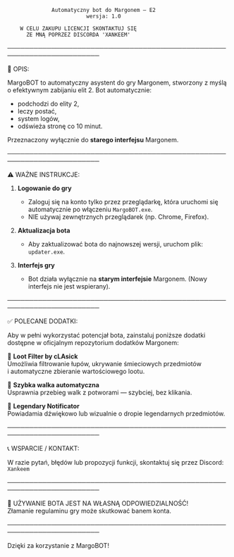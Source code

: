                   Automatyczny bot do Margonem — E2
                             wersja: 1.0

		W CELU ZAKUPU LICENCJI SKONTAKTUJ SIĘ
		  ZE MNĄ POPRZEZ DISCORDA 'XANKEEM'

───────────────────────────────────────────────────────────────────────

📌 OPIS:

MargoBOT to automatyczny asystent do gry Margonem, stworzony z myślą o 
efektywnym zabijaniu elit 2. Bot automatycznie:
- podchodzi do elity 2,
- leczy postać,
- system logów,
- odświeża stronę co 10 minut.

Przeznaczony wyłącznie do **starego interfejsu** Margonem.

───────────────────────────────────────────────────────────────────────

⚠️ WAŻNE INSTRUKCJE:

1. **Logowanie do gry**
   - Zaloguj się na konto tylko przez przeglądarkę, która uruchomi się 
     automatycznie po włączeniu `MargoBOT.exe`.
   - NIE używaj zewnętrznych przeglądarek (np. Chrome, Firefox).

2. **Aktualizacja bota**
   - Aby zaktualizować bota do najnowszej wersji, uruchom plik:
     `updater.exe`.

3. **Interfejs gry**
   - Bot działa wyłącznie na **starym interfejsie** Margonem.
     (Nowy interfejs nie jest wspierany).

───────────────────────────────────────────────────────────────────────

✅ POLECANE DODATKI:

Aby w pełni wykorzystać potencjał bota, zainstaluj poniższe dodatki dostępne w oficjalnym repozytorium dodatków Margonem:

🔹 **Loot Filter by cLAsick**  
   Umożliwia filtrowanie łupów, ukrywanie śmieciowych przedmiotów  
   i automatyczne zbieranie wartościowego lootu.

🔹 **Szybka walka automatyczna**  
   Usprawnia przebieg walk z potworami — szybciej, bez klikania.  

🔹 **Legendary Notificator**  
   Powiadamia dźwiękowo lub wizualnie o dropie legendarnych przedmiotów.

───────────────────────────────────────────────────────────────────────

📞 WSPARCIE / KONTAKT:

W razie pytań, błędów lub propozycji funkcji, skontaktuj się przez Discord:  
`Xankeem`

───────────────────────────────────────────────────────────────────────

🛑 UŻYWANIE BOTA JEST NA WŁASNĄ ODPOWIEDZIALNOŚĆ!  
Złamanie regulaminu gry może skutkować banem konta.

───────────────────────────────────────────────────────────────────────

Dzięki za korzystanie z MargoBOT!
